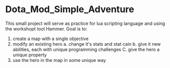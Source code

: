 # Dota_Mod_Simple_Adventure
This small project will serve as practice for lua scripting language and using the workshopt tool Hammer. Goal is to:
  1. create a map with a single objective
  2. modify an existing hero
    a. change it's stats and stat cain
    b. give it new abilities, each with unique programming challenges
    C. give the hero a unique property
  3. use the hero in the map in some unique way
